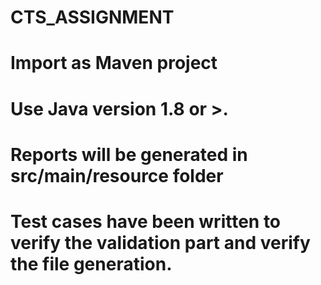 # CTS_ASSIGNMENT
# Import as Maven project
# Use Java version 1.8 or >.
# Reports will be generated in src/main/resource folder
# Test cases have been written to verify the validation part and verify the file generation.

